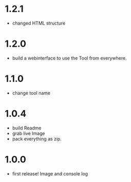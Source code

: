 # 1.2.1
- changed HTML structure

# 1.2.0
- build a webinterface to use the Tool from everywhere.

# 1.1.0
- change tool name

# 1.0.4
- build Readme
- grab live Image
- pack everything as zip. 

# 1.0.0
- first release! Image and console log